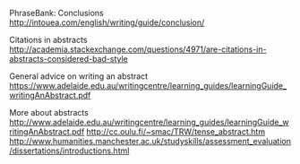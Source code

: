 
PhraseBank: Conclusions
http://intouea.com/english/writing/guide/conclusion/


Citations in abstracts
http://academia.stackexchange.com/questions/4971/are-citations-in-abstracts-considered-bad-style


General advice on writing an abstract
https://www.adelaide.edu.au/writingcentre/learning_guides/learningGuide_writingAnAbstract.pdf



 More about abstracts
http://www.adelaide.edu.au/writingcentre/learning_guides/learningGuide_writingAnAbstract.pdf
http://cc.oulu.fi/~smac/TRW/tense_abstract.htm
http://www.humanities.manchester.ac.uk/studyskills/assessment_evaluation/dissertations/introductions.html



